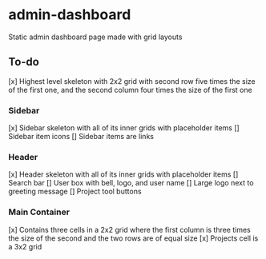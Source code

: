 # admin-dashboard
Static admin dashboard page made with grid layouts


## To-do
[x] Highest level skeleton with 2x2 grid with second row five times the size of the first one, and the second column four times the size of the first one

### Sidebar
[x] Sidebar skeleton with all of its inner grids with placeholder items
[] Sidebar item icons
[] Sidebar items are links

### Header
[x] Header skeleton with all of its inner grids with placeholder items
[] Search bar
[] User box with bell, logo, and user name
[] Large logo next to greeting message
[] Project tool buttons

### Main Container
[x] Contains three cells in a 2x2 grid where the first column is three times the size of the second and the two rows are of equal size
[x] Projects cell is a 3x2 grid
